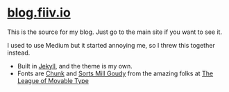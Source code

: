 # [blog.fiiv.io](http://blog.fiiv.io)

This is the source for my blog. Just go to the main site if you want to see it.

I used to use Medium but it started annoying me, so I threw this together instead.

 * Built in [Jekyll](http://jekyllrb.com), and the theme is my own.
 * Fonts are [Chunk](https://www.theleagueofmoveabletype.com/chunk) and [Sorts Mill Goudy](https://www.theleagueofmoveabletype.com/sorts-mill-goudy) from the amazing folks at [The League of Movable Type](https://www.theleagueofmoveabletype.com/)
